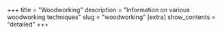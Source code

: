+++
title = "Woodworking"
description = "Information on various woodworking techniques"
slug = "woodworking"
[extra]
show_contents = "detailed"
+++